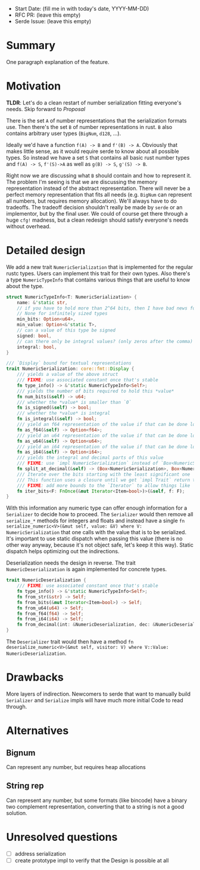 - Start Date: (fill me in with today's date, YYYY-MM-DD)
- RFC PR: (leave this empty)
- Serde Issue: (leave this empty)

# Summary

One paragraph explanation of the feature.

# Motivation

**TLDR**: Let's do a clean restart of number serialization fitting everyone's needs. Skip forward to *Proposal*

There is the set `A` of number representations that the serialization formats use. Then there's the set `B` of number representations in rust. `B` also contains arbitrary user types (`BigNum`, `d128`, ...).

Ideally we'd have a function `f(A) -> B` and `f'(B) -> A`. Obviously that makes little sense, as it would require serde to know about all possible types. So instead we have a set `S` that contains all basic rust number types and  `f(A) -> S`, `f'(S)->A` as well as `g(B) -> S`, `g'(S) -> B`.

Right now we are discussing what `B` should contain and how to represent it.
The problem I'm seeing is that we are discussing the memory representation instead of the abstract representation.
There will never be a perfect memory representation that fits all needs (e.g. `BigNum` can represent all numbers, but requires memory allocation).
We'll always have to do tradeoffs.
The tradeoff decision shouldn't really be made by `serde` or an implementor, but by the final user.
We could of course get there through a huge `cfg!` madness, but a clean redesign should satisfy everyone's needs without overhead.

# Detailed design

We add a new trait `NumericSerialization` that is implemented for the regular rustc types. Users can implement this trait for their own types. Also there's a type `NumericTypeInfo` that contains various things that are useful to know about the type.

```rust
struct NumericTypeInfo<T: NumericSerialization> {
    name: &'static str,
    // if you have to hold more than 2^64 bits, then I have bad news for you.
    // None for infinitely sized types
    min_bits: Option<u64>,
    min_value: Option<&'static T>,
    // can a value of this type be signed
    signed: bool,
    // can there only be integral values? (only zeros after the comma)
    integral: bool,
}

/// `Display` bound for textual representations
trait NumericSerialization: core::fmt::Display {
    /// yields a value of the above struct
    /// FIXME: use associated constant once that's stable
    fn type_info() -> &'static NumericTypeInfo<Self>;
    /// yields the number of bits required to hold this *value*
    fn num_bits(&self) -> u64;
    /// whether the *value* is smaller than `0`
    fn is_signed(&self) -> bool;
    /// whether the *value* is integral
    fn is_integral(&self) -> bool;
    /// yield an f64 representation of the value if that can be done losslessly
    fn as_f64(&self) -> Option<f64>;
    /// yield an u64 representation of the value if that can be done losslessly
    fn as_u64(&self) -> Option<u64>;
    /// yield an i64 representation of the value if that can be done losslessly
    fn as_i64(&self) -> Option<i64>;
    /// yields the integral and decimal parts of this value
    /// FIXME: use `impl NumericSerialization` instead of `Box<NumericSerialization>`
    fn split_at_decimal(&self) -> (Box<NumericSerialization>, Box<NumericSerialization>);
    /// Iterate over the bits starting with the least significant one
    /// This function uses a closure until we get `impl Trait` return types
    /// FIXME: add more bounds to the `Iterator` to allow things like `.rev()`
    fn iter_bits<F: FnOnce(&mut Iterator<Item=bool>)>(&self, f: F);
}
```

With this information any numeric type can offer enough information for a `Serializer` to decide how to proceed.
The `Serializer` would then remove all `serialize_*` methods for integers and floats and instead have a single
`fn serialize_numeric<V>(&mut self, value: &V) where V: NumericSerialization` that one calls with the value that
is to be serialized.
It's important to use static dispatch when passing this value (there is no other way anyway, because it's not object safe, let's keep it this way).
Static dispatch helps optimizing out the indirections.

Deserialization needs the design in reverse. The trait `NumericDeserialization` is again implemented for concrete types.

```rust
trait NumericDeserialization {
    /// FIXME: use associated constant once that's stable
    fn type_info() -> &'static NumericTypeInfo<Self>;
    fn from_str(&str) -> Self;
    fn from_bits(&mut Iterator<Item=bool>) -> Self;
    fn from_u64(u64) -> Self;
    fn from_f64(f64) -> Self;
    fn from_i64(i64) -> Self;
    fn from_decimal(int: &NumericDeserialization, dec: &NumericDeserialization) -> Self;
}
```

The `Deserializer` trait would then have a method `fn deserialize_numeric<V>(&mut self, visitor: V) where V::Value: NumericDeserialization`.

# Drawbacks

More layers of indirection. Newcomers to serde that want to manually build `Serializer` and `Serialize` impls will have much more initial Code to read through.

# Alternatives

## Bignum

Can represent any number, but requires heap allocations

## String rep

Can represent any number, but some formats (like bincode) have a binary two complement representation, converting that to a string is not a good solution.

# Unresolved questions

* [ ] address serialization
* [ ] create prototype impl to verify that the Design is possible at all
